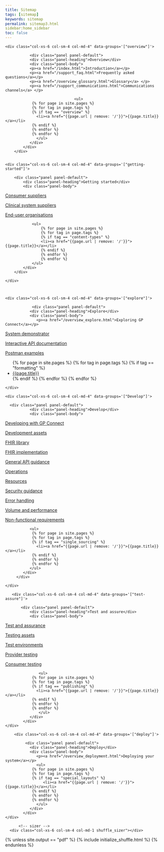 ```yaml
---
title: Sitemap
tags: [sitemap]
keywords: sitemap
permalink: sitemap3.html
sidebar:home_sidebar
toc: false
---
```



<div id="grid" class="row">


    <div class="col-xs-6 col-sm-4 col-md-4" data-groups='["overview"]'>

               <div class="panel panel-default">
               <div class="panel-heading">Overview</div>
               <div class="panel-body">
               <p><a href="/index.html">Introduction</a></p>
               <p><a href="/support_faq.html">Frequently asked questions</a></p>
               <p><a href="/overview_glossary.html">Glossary</a> </p>
               <p><a href="/support_communications.html">Communications channels</a> </p>
               
                                   <ul>
                {% for page in site.pages %}
                {% for tag in page.tags %}
                {% if tag == "overview" %}
                  <li><a href="{{page.url | remove: '/'}}">{{page.title}}</a></li>
                {% endif %}
                {% endfor %}
                {% endfor %} 
                  </ul>
               </div>
            </div>
        </div>
   

    <div class="col-xs-6 col-sm-4 col-md-4" data-groups='["getting-started"]'>

        <div class="panel panel-default">
            <div class="panel-heading">Getting started</div>
            <div class="panel-body">
                
<p><a href="/overview_consumer_supplier.html">Consumer suppliers</a></p>

<p><a href="/overview_clinical_system_supplier.html">Clinical system suppliers</a></p>

<p><a href="https://digital.nhs.uk/services/gp-connect">End-user organisations</a></p>

                <ul>
                    {% for page in site.pages %}
                    {% for tag in page.tags %}
                    {% if tag == "content-types" %}
                    <li><a href="{{page.url | remove: '/'}}">{{page.title}}</a></li>
                    {% endif %}
                    {% endfor %}
                    {% endfor %}
                </ul>
            </div>
        </div>
        
    </div>



    <div class="col-xs-6 col-sm-4 col-md-4" data-groups='["explore"]'>

                <div class="panel panel-default">
               <div class="panel-heading">Explore</div>
               <div class="panel-body">
                  <p><a href="/overview_explore.html">Exploring GP Connect</a></p>

<p><a href="/system_demonstrator.html">System demonstrator</a></p>

<p><a href="/system_swagger.html">Interactive API documentation</a></p>

<p><a href="/system_reference_postman.html">Postman examples</a></p>
                  <ul>
                {% for page in site.pages %}
                {% for tag in page.tags %}
                {% if tag == "formatting" %}
                  <li><a href="{{page.url | remove: '/'}}">{{page.title}}</a></li>
                {% endif %}
                {% endfor %}
                {% endfor %}
                  </ul>
               </div>
            </div>

    </div>

    <div class="col-xs-6 col-sm-4 col-md-4" data-groups='["Develop"]'>
         
      <div class="panel panel-default">
               <div class="panel-heading">Develop</div>
               <div class="panel-body">
               
<p><a href="/overview_development.html">Developing with GP Connect</a></p>

<p><a href="/development_deliverables.html">Development assets</a></p>

<p><a href="/development_fhir_open_source_guidance.html">FHIR library</a></p>

<p><a href="/development_fhir_api_guidance.html">FHIR implementation</a></p>

<p><a href="/development_general_api_guidance.html">General API guidance</a></p>

<p><a href="/development_fhir_operation_guidance.html">Operations</a></p>

<p><a href="/development_fhir_resource_guidance.html">Resources</a></p>

<p><a href="/development_api_security_guidance.html">Security guidance</a></p>

<p><a href="/development_fhir_error_handling_guidance.html">Error handling</a></p>

<p><a href="/development_api_volume_and_performance.html">Volume and performance</a></p>

<p><a href="/development_api_non_functional_requirements.html">Non-functional requirements</a></p>

               <ul>
                {% for page in site.pages %}
                {% for tag in page.tags %}
                {% if tag == "single_sourcing" %}
                  <li><a href="{{page.url | remove: '/'}}">{{page.title}}</a></li>
                {% endif %}
                {% endfor %}
                {% endfor %} 
               </ul>
            </div>
         </div>

    </div>

       <div class="col-xs-6 col-sm-4 col-md-4" data-groups='["test-assure"]'>

           <div class="panel panel-default">
               <div class="panel-heading">Test and assure</div>
               <div class="panel-body">
               
<p><a href="/overview_test_and_assurance.html">Test and assurance</a></p>
             
<p><a href="/testing_deliverables.html">Testing assets</a></p>

<p><a href="/testing_environments.html">Test environments</a></p>

<p><a href="/testing_api_provider_testing.html">Provider testing</a></p>

<p><a href="/testing_api_consumer_testing.html">Consumer testing</a></p>

                   <ul>
                {% for page in site.pages %}
                {% for tag in page.tags %}
                {% if tag == "publishing" %}
                  <li><a href="{{page.url | remove: '/'}}">{{page.title}}</a></li>
                {% endif %}
                {% endfor %}
                {% endfor %}
                   </ul>
               </div>
            </div>
    </div>

        <div class="col-xs-6 col-sm-4 col-md-4" data-groups='["deploy"]'>

             <div class="panel panel-default">
               <div class="panel-heading">Deploy</div>
               <div class="panel-body">
                  <p><a href="/overview_deployment.html">Deploying your system</a></p>
                  <ul>
                {% for page in site.pages %}
                {% for tag in page.tags %}
                {% if tag == "special_layouts" %}
                     <li><a href="{{page.url | remove: '/'}}">{{page.title}}</a></li>
                {% endif %}
                {% endfor %}
                {% endfor %} 
                  </ul>
               </div>
            </div>
    </div>
      
          <!-- sizer -->
      <div class="col-xs-6 col-sm-4 col-md-1 shuffle_sizer"></div>          


    

{% unless site.output == "pdf" %}
{% include initialize_shuffle.html %}
{% endunless %}


